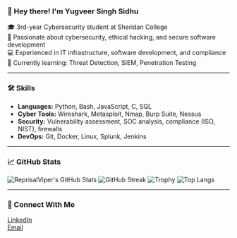 ### 👋 Hey there! I'm Yugveer Singh Sidhu

🎓 3rd-year Cybersecurity student at Sheridan College  
🔐 Passionate about cybersecurity, ethical hacking, and secure software development  
💻 Experienced in IT infrastructure, software development, and compliance 
📂 Currently learning: Threat Detection, SIEM, Penetration Testing  

---

### 🛠️ Skills
- **Languages:** Python, Bash, JavaScript, C, SQL  
- **Cyber Tools:** Wireshark, Metasploit, Nmap, Burp Suite, Nessus  
- **Security:** Vulnerability assessment, SOC analysis, compliance (ISO, NIST), firewalls  
- **DevOps:** Git, Docker, Linux, Splunk, Jenkins  

---

### 📈 GitHub Stats
![ReprisalViper's GitHub Stats](https://github-readme-stats.vercel.app/api?username=ReprisalViper&show_icons=true&theme=tokyonight&hide_title=false&hide_border=false&cache_seconds=1)
![GitHub Streak](https://streak-stats.demolab.com?user=ReprisalViper&theme=tokyonight&cacheBust=1)
![Trophy](https://github-profile-trophy.vercel.app/?username=ReprisalViper&theme=tokyonight&margin-w=10&column=4&cacheBust=1)
![Top Langs](https://github-readme-stats.vercel.app/api/top-langs/?username=ReprisalViper&layout=compact&theme=tokyonight&cache_seconds=1)


---
### 🔗 Connect With Me
[LinkedIn](https://www.linkedin.com/in/sidhuyug)  
[Email](mailto:yugveer.73@gmail.com)


